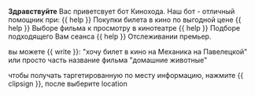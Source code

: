 **Здравствуйте**
Вас приветсвует бот Кинохода.
Наш бот - отличный помощник при:
{{ help }} Покупки билета в кино по выгодной цене
{{ help }} Выборе фильма к просмотру в кинотеатре
{{ help }} Подборе подходящего Вам сеанса
{{ help }} Отслеживании премьер.

вы можете {{ write }}:
"хочу билет в кино на Механика на Павелецкой"
или просто часть название фильма "домашние животные"

чтобы получать таргетированную по месту информацию, 
нажмите {{ clipsign }}, после выберите location 

